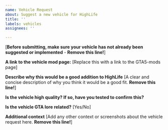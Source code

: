 ```yaml
---
name: Vehicle Request
about: Suggest a new vehicle for HighLife
title: ''
labels: vehicles
assignees: ''

---
```


[**Before submitting, make sure your vehicle has not already been suggested or implemented** - **Remove this line!**]

**A link to the vehicle mod page:** 
[Replace this with a link to the GTA5-mods page]

**Describe why this would be a good addition to HighLife**
[A clear and concise description of why you think it would be a good fit. **Remove this line!**]

**Is the vehicle high quality? If so, have you tested to confirm this?**

**Is the vehicle GTA lore related?**
[Yes/No]

**Additional context**
[Add any other context or screenshots about the vehicle request here. **Remove this line!**]
